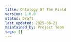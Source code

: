 ```yaml
---
title: Ontology Of The Field
version: 1.0.0
status: Draft
last_updated: 2025-06-21
maintained_by: Project Team
tags: []
---
```


